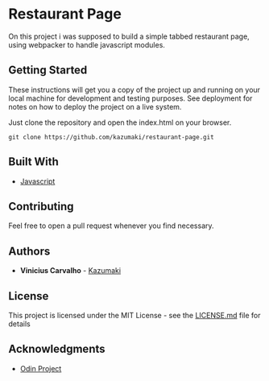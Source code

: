 # Restaurant Page
On this project i was supposed to build a simple tabbed restaurant page, using webpacker to handle javascript modules.

## Getting Started

These instructions will get you a copy of the project up and running on your local machine for development and testing purposes. See deployment for notes on how to deploy the project on a live system.

Just clone the repository and open the index.html on your browser.

```
git clone https://github.com/kazumaki/restaurant-page.git
```

## Built With

* [Javascript](https://developer.mozilla.org/en-US/docs/Web/JavaScript)

## Contributing

Feel free to open a pull request whenever you find necessary.

## Authors

* **Vinicius Carvalho** - [Kazumaki](https://github.com/Kazumaki)

## License

This project is licensed under the MIT License - see the [LICENSE.md](LICENSE.md) file for details

## Acknowledgments

* [Odin Project](https://www.theodinproject.com/courses/javascript/lessons/restaurant-page)

